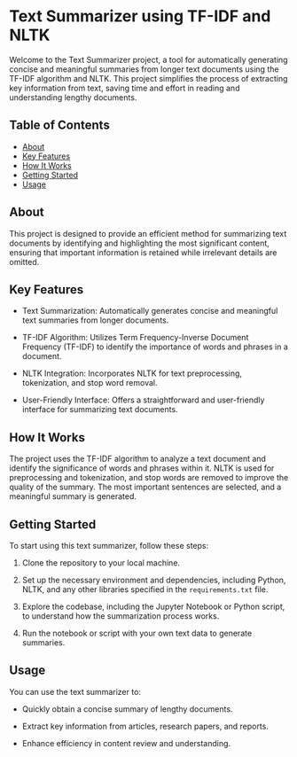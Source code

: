 # Text Summarizer using TF-IDF and NLTK

Welcome to the Text Summarizer project, a tool for automatically generating concise and meaningful summaries from longer text documents using the TF-IDF algorithm and NLTK. This project simplifies the process of extracting key information from text, saving time and effort in reading and understanding lengthy documents.

## Table of Contents

- [About](#about)
- [Key Features](#key-features)
- [How It Works](#how-it-works)
- [Getting Started](#getting-started)
- [Usage](#usage)


## About

This project is designed to provide an efficient method for summarizing text documents by identifying and highlighting the most significant content, ensuring that important information is retained while irrelevant details are omitted.

## Key Features

- Text Summarization: Automatically generates concise and meaningful text summaries from longer documents.

- TF-IDF Algorithm: Utilizes Term Frequency-Inverse Document Frequency (TF-IDF) to identify the importance of words and phrases in a document.

- NLTK Integration: Incorporates NLTK for text preprocessing, tokenization, and stop word removal.

- User-Friendly Interface: Offers a straightforward and user-friendly interface for summarizing text documents.

## How It Works

The project uses the TF-IDF algorithm to analyze a text document and identify the significance of words and phrases within it. NLTK is used for preprocessing and tokenization, and stop words are removed to improve the quality of the summary. The most important sentences are selected, and a meaningful summary is generated.

## Getting Started

To start using this text summarizer, follow these steps:

1. Clone the repository to your local machine.

2. Set up the necessary environment and dependencies, including Python, NLTK, and any other libraries specified in the `requirements.txt` file.

3. Explore the codebase, including the Jupyter Notebook or Python script, to understand how the summarization process works.

4. Run the notebook or script with your own text data to generate summaries.

## Usage

You can use the text summarizer to:

- Quickly obtain a concise summary of lengthy documents.

- Extract key information from articles, research papers, and reports.

- Enhance efficiency in content review and understanding.


